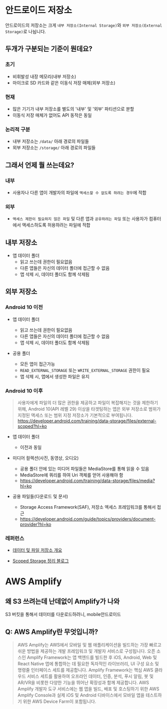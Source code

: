 # 안드로이드 저장소
안드로이드의 저장소는 크게 `내부 저장소(Internal Storage)`와 `외부 저장소(External Storage)`로 나뉩니다. 

## 두개가 구분되는 기준이 뭔데요?
### 초기
- 비휘발성 내장 메모리(내부 저장소)
- 마이크로 SD 카드와 같은 이동식 저장 매체(외부 저장소)

### 현재
- 많은 기기가 내부 저장소를 별도의 '내부' 및 '외부' 파티션으로 분할
- 이동식 저장 매체가 없어도 API 동작은 동일

### 논리적 구분
- 내부 저장소는 `/data/` 아래 경로의 파일들
- 외부 저장소는 `/storage/` 아래 경로의 파일들

## 그래서 언제 뭘 쓰는데요?
### 내부
- 사용자나 다른 앱이 개발자의 파일에 `액세스할 수 없도록 하려는 경우`에 적합

### 외부
- `액세스 제한이 필요하지 않은 파일` 및 다른 앱과 `공유하려는 파일` 또는 사용자가 컴퓨터에서 액세스하도록 허용하려는 파일에 적합

## 내부 저장소
- 앱 데이터 폴더 
   - 읽고 쓰는데 권한이 필요없음
    - 다른 앱들은 자신의 데이터 폴더에 접근할 수 없음
    - 앱 삭제 시, 데이터 폴더도 함께 삭제됨

## 외부 저장소

### Android 10 이전
- 앱 데이터 폴더 
    - 읽고 쓰는데 권한이 필요없음
    - 다른 앱들은 자신의 데이터 폴더에 접근할 수 없음
    - 앱 삭제 시, 데이터 폴더도 함께 삭제됨

- 공용 폴더
    - 모든 앱이 접근가능
    - `READ_EXTERNAL_STORAGE` 또는 `WRITE_EXTERNAL_STORAGE` 권한이 필요 
    - 앱 삭제 시, 앱에서 생성한 파일은 유지

### Android 10 이후
> 사용자에게 파일의 더 많은 권한을 제공하고 파일이 복잡해지는 것을 제한하기 위해, Android 10(API 레벨 29) 이상을 타겟팅하는 앱은 외부 저장소로 범위가 지정된 액세스 또는 범위 지정 저장소가 기본적으로 부여됩니다.<br>
https://developer.android.com/training/data-storage/files/external-scoped?hl=ko

- 앱 데이터 폴더
    - 이전과 동일

- 미디어 컬렉션(사진, 동영상, 오디오)
    - 공용 폴더 안에 있는 미디어 파일들은 MediaStore를 통해 읽을 수 있음
    - MediaStore에 쿼리를 하여 Uri 객체를 얻어 사용해야 함
    - https://developer.android.com/training/data-storage/files/media?hl=ko
- 공용 파일들(다운로드 및 문서)
    - Storage Access Framework(SAF), 저장소 엑세스 프레임워크를 통해서 접근
    - https://developer.android.com/guide/topics/providers/document-provider?hl=ko

### 레퍼런스
- [데이터 및 파일 저장소 개요](https://developer.android.com/guide/topics/data/data-storage?hl=ko#filesInternal)

- [Scoped Storage 정리 블로그](https://codechacha.com/ko/android-q-scoped-storage/)


# AWS Amplify
## 왜 S3 쓰려는데 난데없이 Amplify가 나와
S3 버킷을 통해서 데이터를 다운로드하려니, mobile안드로이드 

## Q: AWS Amplify란 무엇입니까?
> AWS Amplify는 AWS에서 모바일 및 웹 애플리케이션을 빌드하는 가장 빠르고 쉬운 방법을 제공하는 개발 프레임워크 및 개발자 서비스로 구성됩니다. 오픈 소스인 Amplify Framework는 앱 백엔드를 빌드한 후 iOS, Android, Web 및 React Native 앱에 통합하는 데 필요한 독자적인 라이브러리, UI 구성 요소 및 명령줄 인터페이스 세트를 제공합니다. Amplify Framework는 핵심 AWS 클라우드 서비스 세트를 활용하여 오프라인 데이터, 인증, 분석, 푸시 알림, 봇 및 AR/VR을 비롯한 다양한 기능을 뛰어난 확장성과 함께 제공합니다. AWS Amplify 개발자 도구 서비스에는 웹 앱을 빌드, 배포 및 호스팅하기 위한 AWS Amplify Console과 실제 iOS 및 Android 디바이스에서 모바일 앱을 테스트하기 위한 AWS Device Farm이 포함됩니다.
